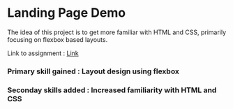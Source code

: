 # Landing Page Demo

The idea of this project is to get more familiar with HTML and CSS, primarily focusing on flexbox based layouts.

Link to assignment : <a href ="https://www.theodinproject.com/paths/foundations/courses/foundations/lessons/fundamentals-part-1"> Link </a>

### Primary skill gained : Layout design using flexbox
### Seconday skills added : Increased familiarity with HTML and CSS
